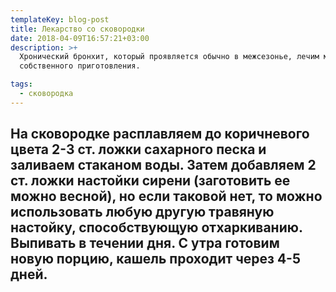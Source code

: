 ```yaml
---
templateKey: blog-post
title: Лекарство со сковородки
date: 2018-04-09T16:57:21+03:00
description: >+
  Хронический бронхит, который проявляется обычно в межсезонье, лечим микстурой
  собственного приготовления. 

tags:
  - сковородка
---
```

## На сковородке расплавляем до коричневого цвета 2-3 ст. ложки сахарного песка и заливаем стаканом воды. Затем добавляем 2 ст.  ложки настойки сирени (заготовить ее можно весной), но если таковой нет, то можно использовать любую другую травяную настойку, способствующую отхаркиванию. Выпивать в течении дня. С утра готовим новую порцию, кашель проходит через 4-5 дней.
